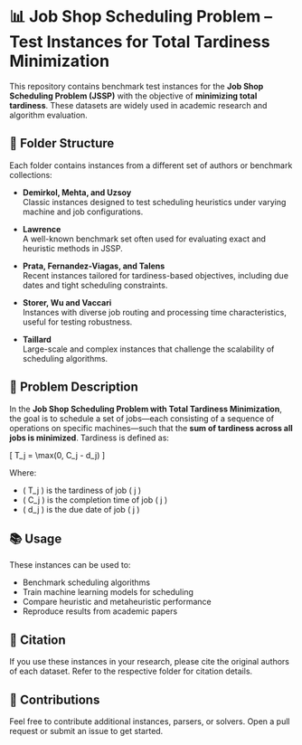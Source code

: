 # 📊 Job Shop Scheduling Problem – Test Instances for Total Tardiness Minimization

This repository contains benchmark test instances for the **Job Shop Scheduling Problem (JSSP)** with the objective of **minimizing total tardiness**. These datasets are widely used in academic research and algorithm evaluation.

## 📁 Folder Structure

Each folder contains instances from a different set of authors or benchmark collections:

- **Demirkol, Mehta, and Uzsoy**  
  Classic instances designed to test scheduling heuristics under varying machine and job configurations.

- **Lawrence**  
  A well-known benchmark set often used for evaluating exact and heuristic methods in JSSP.

- **Prata, Fernandez-Viagas, and Talens**  
  Recent instances tailored for tardiness-based objectives, including due dates and tight scheduling constraints.

- **Storer, Wu and Vaccari**  
  Instances with diverse job routing and processing time characteristics, useful for testing robustness.

- **Taillard**  
  Large-scale and complex instances that challenge the scalability of scheduling algorithms.

## 🧠 Problem Description

In the **Job Shop Scheduling Problem with Total Tardiness Minimization**, the goal is to schedule a set of jobs—each consisting of a sequence of operations on specific machines—such that the **sum of tardiness across all jobs is minimized**. Tardiness is defined as:



\[
T_j = \max(0, C_j - d_j)
\]



Where:
- \( T_j \) is the tardiness of job \( j \)
- \( C_j \) is the completion time of job \( j \)
- \( d_j \) is the due date of job \( j \)

## 📚 Usage

These instances can be used to:
- Benchmark scheduling algorithms
- Train machine learning models for scheduling
- Compare heuristic and metaheuristic performance
- Reproduce results from academic papers

## 📜 Citation

If you use these instances in your research, please cite the original authors of each dataset. Refer to the respective folder for citation details.

## 🤝 Contributions

Feel free to contribute additional instances, parsers, or solvers. Open a pull request or submit an issue to get started.
